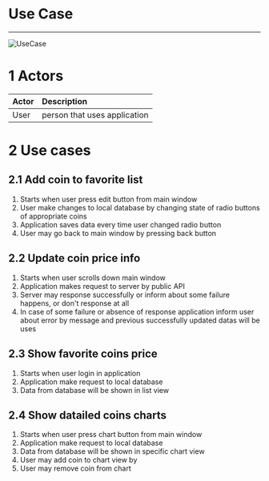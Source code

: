 # Use Case
---
![UseCase](https://github.com/b00m-b00m/CoinMarketApp-TRTPO/blob/master/Documents/usecase/Flow_of_event.PNG)
# 1 Actors

| Actor | Description |
|:--|:--|
| User | person that uses application |

# 2 Use cases
## 2.1 Add coin to favorite list
1. Starts when user press edit button from main window
2. User make changes to local database by changing state of radio buttons of appropriate coins
3. Application saves data every time user changed radio button
4. User may go back to main window by pressing back button

## 2.2 Update coin price info
1. Starts when user scrolls down main window 
2. Application makes request to server by public API
3. Server may response successfully or inform about some failure happens, or don't response at all
4. In case of some failure or absence of response application inform user about error by message and previous successfully updated datas will be uses

## 2.3 Show favorite coins price
1. Starts when user login in application
2. Application make request to local database
3. Data from database will be shown in list view

## 2.4 Show datailed coins charts
1. Starts when user press chart button from main window
2. Application make request to local database
3. Data from database will be shown in specific chart view
4. User may add coin to chart view by 
5. User may remove coin from chart
